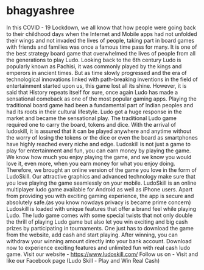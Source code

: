 # bhagyashree
In this COVID - 19 Lockdown, we all know that how people were going back to their childhood days when the Internet and Mobile apps had not unfolded their wings and not invaded the lives of people, taking part in board games with friends and families was once a famous time pass for many. It is one of the best strategy board game that overwhelmed the lives of people from all the generations to play Ludo.  Looking back to the 6th century Ludo is popularly known as Pachisi, it was commonly played by the kings and emperors in ancient times. But as time slowly progressed and the era of technological innovations linked with path-breaking inventions in the field of entertainment started upon us, this game lost all its shine.  However, it is said that History repeats itself for sure, once again Ludo has made a sensational comeback as one of the most popular gaming apps. Playing the traditional board game had been a fundamental part of Indian peoples and had its roots in their cultural lifestyle. Ludo got a huge response in the market and became the sensational play.  The traditional Ludo game required one to carry the board, tokens and dice. With the arrival of ludoskill, it is assured that it can be played anywhere and anytime without the worry of losing the tokens or the dice or even the board as smartphones have highly reached every niche and edge. Ludoskill is not just a game to play for entertainment and fun, you can earn money by playing the game. We know how much you enjoy playing the game, and we know you would love it, even more, when you earn money for what you enjoy doing.  Therefore, we brought an online version of the game you love in the form of LudoSkill. Our attractive graphics and advanced technology make sure that you love playing the game seamlessly on your mobile. LudoSkill is an online multiplayer ludo game available for Android as well as iPhone users. Apart from providing you with exciting gaming experience, the app is secure and absolutely safe.(as you know nowdays privacy is became prime concern) Ludoskill is loaded with unique features that offer a brand feel while playing Ludo. The ludo game comes with some special twists that not only double the thrill of playing Ludo game but also let you win exciting and big cash prizes by participating in tournaments.  One just has to download the game from the website, add cash and start playing. After winning, you can withdraw your winning amount directly into your bank account. Download now to experience exciting features and unlimited fun with real cash ludo game. Visit our website - https://www.ludoskill.com/  Follow us on - Visit and like our Facebook page (Ludo Skill - Play and Win Real Cash)
